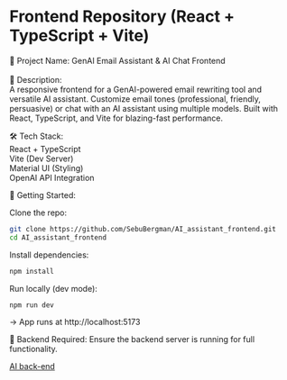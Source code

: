 # Frontend Repository (React + TypeScript + Vite)<br>
📌 Project Name: GenAI Email Assistant & AI Chat Frontend<br>
<br>
🚀 Description:<br>
A responsive frontend for a GenAI-powered email rewriting tool and versatile AI assistant. Customize email tones (professional, friendly, persuasive) or chat with an AI assistant using multiple models. Built with React, TypeScript, and Vite for blazing-fast performance.

🛠️ Tech Stack:<br>
React + TypeScript<br>
Vite (Dev Server)<br>
Material UI (Styling)<br>
OpenAI API Integration

🧰 Getting Started:<br>

Clone the repo:
```bash
git clone https://github.com/SebuBergman/AI_assistant_frontend.git
cd AI_assistant_frontend
```

Install dependencies:
```bash
npm install
```

Run locally (dev mode):
```bash
npm run dev
```

→ App runs at http://localhost:5173

🔗 Backend Required: Ensure the backend server is running for full functionality.

<a href="https://github.com/SebuBergman/AI_assistant_backend">AI back-end</a>
